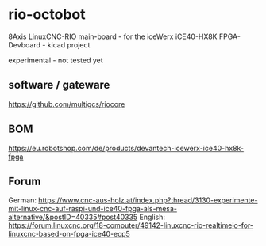 # rio-octobot
8Axis LinuxCNC-RIO main-board - for the iceWerx iCE40-HX8K FPGA-Devboard - kicad project 
 
experimental - not tested yet


## software / gateware
https://github.com/multigcs/riocore

## BOM
https://eu.robotshop.com/de/products/devantech-icewerx-ice40-hx8k-fpga

## Forum
German: https://www.cnc-aus-holz.at/index.php?thread/3130-experimente-mit-linux-cnc-auf-raspi-und-ice40-fpga-als-mesa-alternative/&postID=40335#post40335
English: https://forum.linuxcnc.org/18-computer/49142-linuxcnc-rio-realtimeio-for-linuxcnc-based-on-fpga-ice40-ecp5

